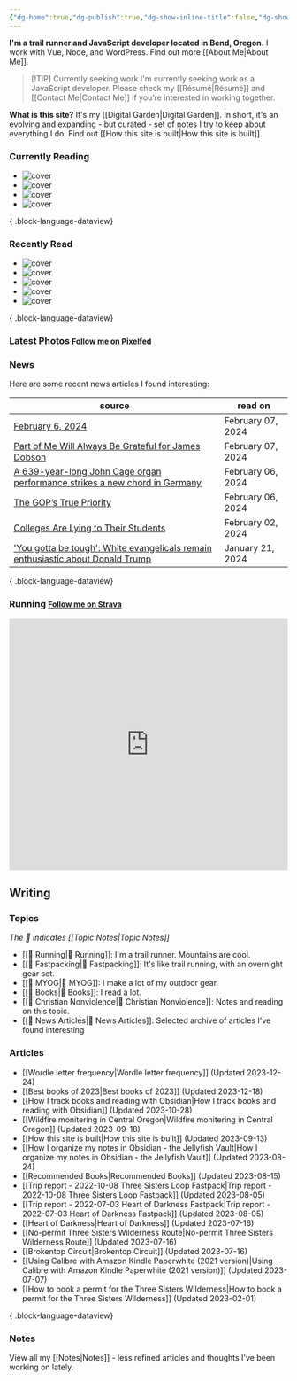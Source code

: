 ```yaml
---
{"dg-home":true,"dg-publish":true,"dg-show-inline-title":false,"dg-show-backlinks":false,"title":"JavaScript Development | Trail Running | Fastpacking","permalink":"/index/","tags":["gardenEntry"],"dgPassFrontmatter":true}
---
```



<div class="hc"><div class="hc__left">

**I'm a trail runner and JavaScript developer located in Bend, Oregon.** I work with Vue, Node, and WordPress. Find out more [[About Me\|About Me]].


> [!TIP] Currently seeking work
> I'm currently seeking work as a JavaScript developer. Please check my [[Résumé\|Résumé]] and [[Contact Me\|Contact Me]] if you’re interested in working together.

**What is this site?** It's my [[Digital Garden\|Digital Garden]]. In short, it's an evolving and expanding - but curated - set of notes I try to keep about everything I do. Find out [[How this site is built\|How this site is built]].

### Currently Reading

<div class="book-covers">

- ![cover](https://books.google.com/books/publisher/content/images/frontcover/dyKMDQAAQBAJ?fife=w600-h900&source=gbs_api)
- ![cover](https://images-na.ssl-images-amazon.com/images/S/compressed.photo.goodreads.com/books/1603551527i/54954580.jpg)
- ![cover](https://books.google.com/books/publisher/content/images/frontcover/Q69PhJN-TbwC?fife=w600-h900&source=gbs_api)
- ![cover](https://books.google.com/books/publisher/content/images/frontcover/DQ28DwAAQBAJ?fife=w600-h900&source=gbs_api)

{ .block-language-dataview}

</div>

### Recently Read

<div class="book-covers">

- ![cover](https://books.google.com/books/publisher/content/images/frontcover/aF0_EAAAQBAJ?fife=w600-h900&source=gbs_api)
- ![cover](https://books.google.com/books/publisher/content/images/frontcover/OeuMDwAAQBAJ?fife=w600-h900&source=gbs_api)
- ![cover](https://books.google.com/books/publisher/content/images/frontcover/PBb0P6xnbkoC?fife=w600-h900&source=gbs_api)
- ![cover](https://books.google.com/books/publisher/content/images/frontcover/yZK-zQEACAAJ?fife=w600-h900&source=gbs_api)
- ![cover](https://books.google.com/books/publisher/content/images/frontcover/h3wSdakBjZwC?fife=w600-h900&source=gbs_api)

{ .block-language-dataview}

</div>

### Latest Photos <small><a class="button" target="_blank" href="https://pixelfed.social/i/web/profile/584894152884316735">Follow me on Pixelfed</a></small>

<div id="pixelfed"></div>

### News

Here are some recent news articles I found interesting:

| source                                                                                                                                                       | read on           |
| ------------------------------------------------------------------------------------------------------------------------------------------------------------ | ----------------- |
| [February 6, 2024](https://heathercoxrichardson.substack.com/p/february-6-2024)                                                                              | February 07, 2024 |
| [Part of Me Will Always Be Grateful for James Dobson](https://www.theatlantic.com/ideas/archive/2024/02/evangelicals-christianity-james-dobson/677362/)      | February 07, 2024 |
| [A 639-year-long John Cage organ performance strikes a new chord in Germany](https://www.npr.org/2024/02/06/1229217832/germany-john-cage-slow-organ-2-aslsp) | February 06, 2024 |
| [The GOP’s True Priority](https://www.theatlantic.com/ideas/archive/2024/02/republicans-congress-immigration-deal/677357/)                                   | February 06, 2024 |
| [Colleges Are Lying to Their Students](https://www.theatlantic.com/ideas/archive/2024/02/thinking-yourself/677321/)                                          | February 02, 2024 |
| ['You gotta be tough': White evangelicals remain enthusiastic about Donald Trump](https://www.npr.org/2024/01/21/1225860255/evangelical-voters-trump-2024)   | January 21, 2024  |

{ .block-language-dataview}

### Running <small><a class="button" target="_blank" href="https://www.strava.com/athletes/aaronjamesyoung">Follow me on Strava</a></small>

<iframe height='454' width='100%' frameborder='0' allowtransparency='true' scrolling='no' src='https://www.strava.com/athletes/1057219/latest-rides/ed2151117df36fe681b40b6883a1d116e9c6b39b'></iframe>

</div><div class="hc__right">

## Writing

### Topics

*The 📘 indicates [[Topic Notes\|Topic Notes]]*

* [[📘 Running\|📘 Running]]: I'm a trail runner. Mountains are cool.
* [[📘 Fastpacking\|📘 Fastpacking]]: It's like trail running, with an overnight gear set.
* [[📘 MYOG\|📘 MYOG]]: I make a lot of my outdoor gear.
* [[📘 Books\|📘 Books]]: I read a lot.
* [[📘 Christian Nonviolence\|📘 Christian Nonviolence]]: Notes and reading on this topic.
* [[📘 News Articles\|📘 News Articles]]: Selected archive of articles I've found interesting

### Articles

- [[Wordle letter frequency\|Wordle letter frequency]] (Updated 2023-12-24)
- [[Best books of 2023\|Best books of 2023]] (Updated 2023-12-18)
- [[How I track books and reading with Obsidian\|How I track books and reading with Obsidian]] (Updated 2023-10-28)
- [[Wildfire monitering in Central Oregon\|Wildfire monitering in Central Oregon]] (Updated 2023-09-18)
- [[How this site is built\|How this site is built]] (Updated 2023-09-13)
- [[How I organize my notes in Obsidian - the Jellyfish Vault\|How I organize my notes in Obsidian - the Jellyfish Vault]] (Updated 2023-08-24)
- [[Recommended Books\|Recommended Books]] (Updated 2023-08-15)
- [[Trip report - 2022-10-08 Three Sisters Loop Fastpack\|Trip report - 2022-10-08 Three Sisters Loop Fastpack]] (Updated 2023-08-05)
- [[Trip report - 2022-07-03 Heart of Darkness Fastpack\|Trip report - 2022-07-03 Heart of Darkness Fastpack]] (Updated 2023-08-05)
- [[Heart of Darkness\|Heart of Darkness]] (Updated 2023-07-16)
- [[No-permit Three Sisters Wilderness Route\|No-permit Three Sisters Wilderness Route]] (Updated 2023-07-16)
- [[Brokentop Circuit\|Brokentop Circuit]] (Updated 2023-07-16)
- [[Using Calibre with Amazon Kindle Paperwhite (2021 version)\|Using Calibre with Amazon Kindle Paperwhite (2021 version)]] (Updated 2023-07-07)
- [[How to book a permit for the Three Sisters Wilderness\|How to book a permit for the Three Sisters Wilderness]] (Updated 2023-02-01)

{ .block-language-dataview}

### Notes

View all my [[Notes\|Notes]] - less refined articles and thoughts I've been working on lately.

</div></div>

<script>const BW_URL=`https://hs.ajy.co/nodered/stream/bookwyrm-reading`;const PF_URL=`https://hs.ajy.co/nodered/stream/pixelfed`;fetch(PF_URL).then(response=>response.text()).then(data=>{const elem=document.getElementById("pixelfed");elem.innerHTML=data;fetch(BW_URL).then(response2=>response2.text()).then(data2=>{const elem2=document.getElementById("bookwyrm-reading");elem2.innerHTML=data2});});</script>